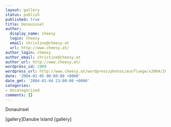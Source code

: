 ```yaml
---
layout: gallery
status: publish
published: true
title: Donauinsel
author:
  display_name: cheesy
  login: cheesy
  email: christine@cheesy.at
  url: http://www.cheesy.at/
author_login: cheesy
author_email: christine@cheesy.at
author_url: http://www.cheesy.at/
wordpress_id: 1909
wordpress_url: http://www.cheesy.at/wordpress/photos/ausfluege/x2004/2004-01-05/
date: '2004-01-05 00:00:00 +0000'
date_gmt: '2004-01-04 23:00:00 +0000'
categories:
- Uncategorized
comments: []
---
```

<!--:de-->Donauinsel
[gallery]<!--:--><!--:en-->Danube Island
[gallery]<!--:-->
